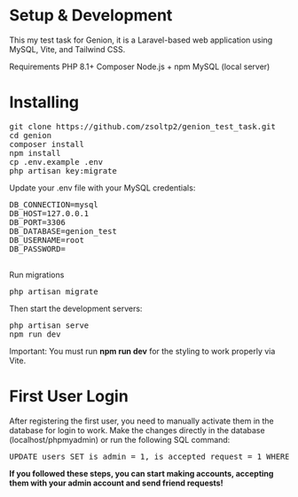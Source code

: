 <h1>Setup & Development</h1>

This my test task for Genion, it is a Laravel-based web application using MySQL, Vite, and Tailwind CSS.

Requirements
PHP 8.1+
Composer
Node.js + npm
MySQL (local server)

<h1>Installing</h1>
<pre>
git clone https://github.com/zsoltp2/genion_test_task.git 
cd genion
composer install
npm install 
cp .env.example .env 
php artisan key:migrate
</pre>


Update your .env file with your MySQL credentials:
<pre>
DB_CONNECTION=mysql
DB_HOST=127.0.0.1
DB_PORT=3306
DB_DATABASE=genion_test
DB_USERNAME=root
DB_PASSWORD=

</pre>


Run migrations
<pre>
php artisan migrate
</pre>

Then start the development servers:
<pre>
php artisan serve
npm run dev
</pre>

Important: You must run <strong>npm run dev</strong> for the styling to work properly via Vite.

<h1>
    First User Login
</h1>
After registering the first user, you need to manually activate them in the database for login to work. Make the changes directly in the database (localhost/phpmyadmin) or run the following SQL command:

<pre>
UPDATE users SET is_admin = 1, is_accepted_request = 1 WHERE id = 1;
</pre>

<strong>If you followed these steps, you can start making accounts, accepting them with your admin account and send friend requests!</strong>

